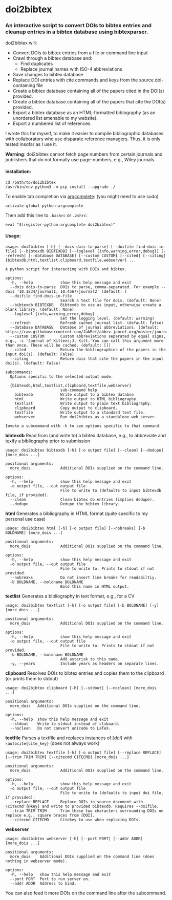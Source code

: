 # doi2bibtex
### An interactive script to convert DOIs to bibtex entries and cleanup entries in a bibtex database using bibtexparser.
doi2bibtex will:
- Convert DOIs to bibtex entries from a file or command line input
- Crawl through a bibtex database and:
    - Find duplicates
    - Replace journal names with ISO-4 abbreviations
- Save changes to bibtex database
- Replace DOI entries with cite commands and keys from the source doi-containing file
- Create a bibtex database containing all of the papers cited in the DOI(s) provided.
- Create a bibtex database containing all of the papers that cite the DOI(s) provided.
- Export a bibtex database as an HTML-formatted biblography (as an unordered list amenable to my website).
- Export a numbered list of references.

I wrote this for myself, to make it easier to compile bibliographic databases with collaborators who use disparate reference managers. Thus, it is only tested insofar as I use it.

**Warning**: doi2bibtex cannot fetch page numbers from certain journals and publishers that do not formally use page-numbers, e.g., Wiley journals.

#### installation:
```
cd /path/to/doi2bibtex
/usr/bin/env python3 -m pip install --upgrade ./
```
To enable tab completion via [argcomplete](https://github.com/kislyuk/argcomplete): (you might need to use sudo)
```
activate-global-python-argcomplete
``` 

Then add this line to `.bashrc` or `.zshrc`:
```
eval "$(register-python-argcomplete doi2bibtex)"
```

#### Usage:
```
usage: doi2bibtex [-h] [--dois dois-to-parse] [--doifile find-dois-in-file] [--bibtexdb BIBTEXDB] [--loglevel {info,warning,error,debug}] [--refresh] [--database DATABASE] [--custom CUSTOM] [--cited] [--citing] {bibtexdb,html,textlist,clipboard,textfile,webserver} ...

A python script for interacting with DOIs and bibtex.

options:
  -h, --help            show this help message and exit
  --dois dois-to-parse  DOIs to parse, comma-separated. For example --dois '10.1234/journal1, 10.4567/journal2' (default: )
  --doifile find-dois-in-file
                        Search a text file for dois. (default: None)
  --bibtexdb BIBTEXDB   Bibtexdb to use as input, otherwise create a blank library. (default: None)
  --loglevel {info,warning,error,debug}
                        Set the logging level. (default: warning)
  --refresh             Refresh cached journal list. (default: False)
  --database DATABASE   Databse of journal abbreviations. (default: https://raw.githubusercontent.com/JabRef/abbrv.jabref.org/master/journals/journal_abbreviations_acs.csv)
  --custom CUSTOM       Custom abbreviations separated by equal signs, e.g., -c 'Journal of Kittens;J. Kitt.'You can call this argument more than once. These will be cached. (default: [])
  --cited               Return the bibliographies of the papers in the input doi(s). (default: False)
  --citing              Return dois that cite the papers in the input doi(s). (default: False)

subcommands:
  Options specific to the selected output mode.

  {bibtexdb,html,textlist,clipboard,textfile,webserver}
                        sub-command help
    bibtexdb            Write output to a bibtex databse
    html                Write output to HTML bibliography.
    textlist            Write output to plain text bibliography.
    clipboard           Copy output to clipboard.
    textfile            Write output to a standard text file.
    webserver           Run doi2bibtex as a standalone web server.

Invoke a subcommand with -h to see options specific to that command.
```

**bibtexdb** Read from (and write to) a bibtex database, e.g., to abbreviate and texify a bibliography prior to submission
```
usage: doi2bibtex bibtexdb [-h] [-o output file] [--clean] [--dedupe] [more_dois ...]

positional arguments:
  more_dois             Additional DOIs supplied on the command line.

options:
  -h, --help            show this help message and exit
  -o output file, --out output file
                        File to write to (defaults to input bibtexdb file, if provided).
  --clean               Clean bibtex db entries (implies dedupe).
  --dedupe              Dedupe the bibtex library.
```

**html** Generates a bibliography in HTML format (quite specific to my personal use case)
```
usage: doi2bibtex html [-h] [-o output file] [--nobreaks] [-b BOLDNAME] [more_dois ...]

positional arguments:
  more_dois             Additional DOIs supplied on the command line.

options:
  -h, --help            show this help message and exit
  -o output file, --out output file
                        File to write to. Prints to stdout if not provided.
  --nobreaks            Do not insert line breaks for readabiltiy.
  -b BOLDNAME, --boldname BOLDNAME
                        Bold this name in HTML output.
```

**textlist** Generates a bibliography in text format, e.g., for a CV
```
usage: doi2bibtex textlist [-h] [-o output file] [-b BOLDNAME] [-y] [more_dois ...]

positional arguments:
  more_dois             Additional DOIs supplied on the command line.

options:
  -h, --help            show this help message and exit
  -o output file, --out output file
                        File to write to. Prints to stdout if not provided.
  -b BOLDNAME, --boldname BOLDNAME
                        Add asterisk to this name.
  -y, --years           Include years as headers on separate lines.
```

**clipboard** Resolves DOIs to bibtex entries and copies them to the clipboard (or prints them to stdout)
```
usage: doi2bibtex clipboard [-h] [--stdout] [--noclean] [more_dois ...]

positional arguments:
  more_dois   Additional DOIs supplied on the command line.

options:
  -h, --help  show this help message and exit
  --stdout    Write to stdout instead of cliboard.
  --noclean   Do not convert unicode to LaTeX.
```

**textfile** Parses a textfile and replaces instances of [_doi_] with `\autocite{cite_key}` (does not always work)
```
usage: doi2bibtex textfile [-h] [-o output file] [--replace REPLACE] [--trim TRIM TRIM] [--citecmd CITECMD] [more_dois ...]

positional arguments:
  more_dois             Additional DOIs supplied on the command line.

options:
  -h, --help            show this help message and exit
  -o output file, --out output file
                        File to write to (defaults to input doi file, if provided).
  --replace REPLACE     Replace DOIs in source document with \citecmd'{@key} and write to provided bibtexdb. Requires --doifile.
  --trim TRIM TRIM      Trim these two characters surrounding DOIs on replace e.g., square braces from [DOI].
  --citecmd CITECMD     Citekey to use when replacing DOIs.
```
**webserver**
```
usage: doi2bibtex webserver [-h] [--port PORT] [--addr ADDR] [more_dois ...]

positional arguments:
  more_dois    Additional DOIs supplied on the command line (does nothing in webserver mode).

options:
  -h, --help   show this help message and exit
  --port PORT  Port to run server on.
  --addr ADDR  Address to bind.
```

You can also feed it more DOIs on the command line after the subcommand.


